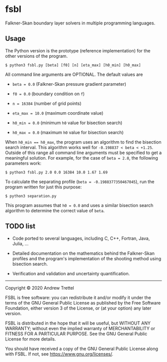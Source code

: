 fsbl
====

Falkner-Skan boundary layer solvers in multiple programming languages.


## Usage

The Python version is the prototype (reference implementation) for the other
versions of the program.

    $ python3 fsbl.py [beta] [f0] [n] [eta_max] [h0_min] [h0_max]

All command line arguments are OPTIONAL.  The default values are

- `beta = 0.0` (Falkner-Skan pressure gradient parameter)

- `f0 = 0.0` (boundary condition on `f`)

- `n = 16384` (number of grid points)

- `eta_max = 10.0` (maximum coordinate value)

- `h0_min = 0.0` (minimum `h0` value for bisection search)

- `h0_max = 0.0` (maximum `h0` value for bisection search)

When `h0_min == h0_max`, the program uses an algorithm to find the bisection
search interval.  This algorithm works well for `-0.198837 < beta < +1.25`.
Outside of this range all command line arguments must be specified to get a
meaningful solution.  For example, for the case of `beta = 2.0`, the following
parameters work:

    $ python3 fsbl.py 2.0 0.0 16384 10.0 1.67 1.69

To calculate the separating profile (`beta = -0.1988377350467045`), run the
program written for just this purpose:

    $ python3 separation.py

This program assumes that `h0 = 0.0` and uses a similar bisection search
algorithm to determine the correct value of `beta`.


## TODO list

- Code ported to several languages, including C, C++, Fortran, Java, Julia, ...

- Detailed documentation on the mathematics behind the Falkner-Skan profiles
  and the program's implementation of the shooting method using bisection
  search.

- Verification and validation and uncertainty quantification.

-------------------------------------------------------------------------------

Copyright © 2020 Andrew Trettel

FSBL is free software: you can redistribute it and/or modify it under the terms
of the GNU General Public License as published by the Free Software Foundation,
either version 3 of the License, or (at your option) any later version.

FSBL is distributed in the hope that it will be useful, but WITHOUT ANY
WARRANTY; without even the implied warranty of MERCHANTABILITY or FITNESS FOR A
PARTICULAR PURPOSE.  See the GNU General Public License for more details.

You should have received a copy of the GNU General Public License along with
FSBL.  If not, see <https://www.gnu.org/licenses/>.
